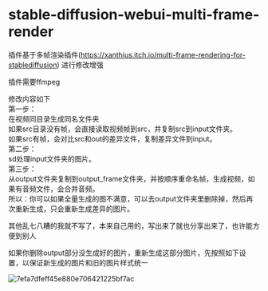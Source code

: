 # stable-diffusion-webui-multi-frame-render

插件基于多帧渲染插件(https://xanthius.itch.io/multi-frame-rendering-for-stablediffusion)
进行修改增强

插件需要ffmpeg

修改内容如下   
第一步：   
在视频同目录生成同名文件夹   
如果src目录没有帧，会直接读取视频帧到src，并复制src到input文件夹。   
如果src有帧，会对比src和out的差异文件，复制差异文件到input。    
第二步：   
sd处理input文件夹的图片。   
第三步：   
从output文件夹复制到output_frame文件夹，并按顺序重命名帧，生成视频，如果有音频文件，会合并音频。   
所以：你可以如果全量生成的图不满意，可以去output文件夹里删除掉，然后再次重新生成，只会重新生成差异的图片。   
  
其他乱七八糟的我就不写了，本来自己用的，写出来了就也分享出来了，也许能方便到别人  

如果你删除output部分没生成好的图片，重新生成这部分图片，先按照如下设置，以保证新生成的图片和旧的图片样式统一

![7efa7dfeff45e880e706421225bf7ac](https://user-images.githubusercontent.com/2315298/235463871-c88de7ac-6571-4746-8643-596b7ca5d655.png)
